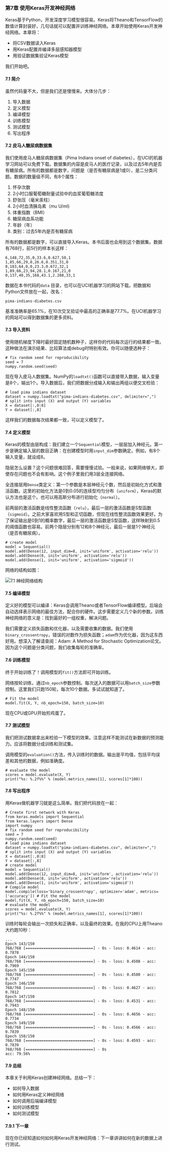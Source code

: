 ### 第7章 使用Keras开发神经网络

Keras基于Python，开发深度学习模型很容易。Keras将Theano和TensorFlow的数值计算封装好，几句话就可以配置并训练神经网络。本章开始使用Keras开发神经网络。本章将：

- 将CSV数据读入Keras
- 用Keras配置并编译多层感知器模型
- 用验证数据集验证Keras模型

我们开始吧。

#### 7.1 简介

虽然代码量不大，但是我们还是慢慢来。大体分几步：

1. 导入数据
2. 定义模型
3. 编译模型
4. 训练模型
5. 测试模型
6. 写出程序

#### 7.2 皮马人糖尿病数据集

我们使用皮马人糖尿病数据集（Pima Indians onset of diabetes），在UCI的机器学习网站可以免费下载。数据集的内容是皮马人的医疗记录，以及过去5年内是否有糖尿病。所有的数据都是数字，问题是（是否有糖尿病是1或0），是二分类问题。数据的数量级不同，有8个属性：

1. 怀孕次数
2. 2小时口服葡萄糖耐量试验中的血浆葡萄糖浓度
3. 舒张压（毫米汞柱）
4. 2小时血清胰岛素（mu U/ml)
5. 体重指数（BMI）
6. 糖尿病血系功能
7. 年龄（年）
8. 类别：过去5年内是否有糖尿病

所有的数据都是数字，可以直接导入Keras。本书后面也会用到这个数据集。数据有768行，前5行的样本长这样：

```
6,148,72,35,0,33.6,0.627,50,1
1,85,66,29,0,26.6,0.351,31,0
8,183,64,0,0,23.3,0.672,32,1
1,89,66,23,94,28.1,0.167,21,0
0,137,40,35,168,43.1,2.288,33,1
```

数据在本书代码的```data``` 目录，也可以在UCI机器学习的网站下载。把数据和Python文件放在一起，改名：

```
pima-indians-diabetes.csv
```

基准准确率是65.1%，在10次交叉验证中最高的正确率是77.7%。在UCI机器学习的网站可以得到数据集的更多资料。

#### 7.3 导入资料

使用随机梯度下降时最好固定随机数种子，这样你的代码每次运行的结果都一致。这种做法在演示结果、比较算法或debug时特别有效。你可以随便选种子：

```
# fix random seed for reproducibility
seed = 7
numpy.random.seed(seed)
```

现在导入皮马人数据集。NumPy的```loadtxt()```函数可以直接带入数据，输入变量是8个，输出1个。导入数据后，我们把数据分成输入和输出两组以便交叉检验：

```
# load pima indians dataset
dataset = numpy.loadtxt("pima-indians-diabetes.csv", delimiter=",")
# split into input (X) and output (Y) variables
X = dataset[:,0:8]
Y = dataset[:,8]
```

这样我们的数据每次结果都一致，可以定义模型了。

#### 7.4 定义模型

Keras的模型由层构成：我们建立一个```Sequential```模型，一层层加入神经元。第一步是确定输入层的数目正确：在创建模型时用```input_dim```参数确定。例如，有8个输入变量，就设成8。

隐层怎么设置？这个问题很难回答，需要慢慢试验。一般来说，如果网络够大，即使存在问题也不会有影响。这个例子里我们用3层全连接网络。

全连接层用```Dense```类定义：第一个参数是本层神经元个数，然后是初始化方式和激活函数。这里的初始化方法是0到0.05的连续型均匀分布（```uniform```），Keras的默认方法也是这个。也可以用高斯分布进行初始化（```normal```）。

前两层的激活函数是线性整流函数（```relu```），最后一层的激活函数是S型函数（```sigmoid```）。之前大家喜欢用S型和正切函数，但现在线性整流函数效果更好。为了保证输出是0到1的概率数字，最后一层的激活函数是S型函数，这样映射到0.5的阈值函数也容易。前两个隐层分别有12和8个神经元，最后一层是1个神经元（是否有糖尿病）。

```
# create model
model = Sequential()
model.add(Dense(12, input_dim=8, init='uniform', activation='relu')) model.add(Dense(8, init='uniform', activation='relu')) model.add(Dense(1, init='uniform', activation='sigmoid'))
```

网络的结构如图：

![7.1 神经网络结构](https://i.imgur.com/6TQODzB.png)

#### 7.5 编译模型

定义好的模型可以编译：Keras会调用Theano或者TensorFlow编译模型。后端会自动选择表示网络的最佳方法，配合你的硬件。这步需要定义几个新的参数。训练神经网络的意义是：找到最好的一组权重，解决问题。

我们需要定义损失函数和优化器，以及需要收集的数据。我们使用```binary_crossentropy```，错误的对数作为损失函数；```adam```作为优化器，因为这东西好用。想深入了解请查阅：Adam: A Method for Stochastic Optimization论文。因为这个问题是分类问题，我们收集每轮的准确率。

#### 7.6 训练模型

终于开始训练了！调用模型的```fit()```方法即可开始训练。

网络按轮训练，通过```nb_epoch```参数控制。每次送入的数据可以用```batch_size```参数控制。这里我们只跑150轮，每次10个数据。多试试就知道了。

```
# Fit the model
model.fit(X, Y, nb_epoch=150, batch_size=10)
```

现在CPU或GPU开始煎鸡蛋了。

#### 7.7 测试模型

我们把测试数据拿出来检验一下模型的效果。注意这样不能测试在新数据的预测能力。应该将数据分成训练和测试集。

调用模型的```evaluation()```方法，传入训练时的数据。输出是平均值，包括平均误差和其他的数据，例如准确度。

```
# evaluate the model
scores = model.evaluate(X, Y)
print("%s: %.2f%%" % (model.metrics_names[1], scores[1]*100))
```

#### 7.8 写出程序

用Keras做机器学习就是这么简单。我们把代码放在一起：

```
# Create first network with Keras
from keras.models import Sequential
from keras.layers import Dense
import numpy
# fix random seed for reproducibility
seed = 7
numpy.random.seed(seed)
# load pima indians dataset
dataset = numpy.loadtxt("pima-indians-diabetes.csv", delimiter=",")
# split into input (X) and output (Y) variables
X = dataset[:,0:8]
Y = dataset[:,8]
# create model
model = Sequential()
model.add(Dense(12, input_dim=8, init='uniform', activation='relu')) model.add(Dense(8, init='uniform', activation='relu'))
model.add(Dense(1, init='uniform', activation='sigmoid'))
# Compile model
model.compile(loss='binary_crossentropy', optimizer='adam', metrics=['accuracy']) # Fit the model
model.fit(X, Y, nb_epoch=150, batch_size=10)
# evaluate the model
scores = model.evaluate(X, Y)
print("%s: %.2f%%" % (model.metrics_names[1], scores[1]*100))
```

训练时每轮会输出一次损失和正确率，以及最终的效果。在我的CPU上用Theano大约跑10秒：

```
...
Epoch 143/150
768/768 [==============================] - 0s - loss: 0.4614 - acc: 0.7878
Epoch 144/150
768/768 [==============================] - 0s - loss: 0.4508 - acc: 0.7969
Epoch 145/150
768/768 [==============================] - 0s - loss: 0.4580 - acc: 0.7747
Epoch 146/150
768/768 [==============================] - 0s - loss: 0.4627 - acc: 0.7812
Epoch 147/150
768/768 [==============================] - 0s - loss: 0.4531 - acc: 0.7943
Epoch 148/150
768/768 [==============================] - 0s - loss: 0.4656 - acc: 0.7734
Epoch 149/150
768/768 [==============================] - 0s - loss: 0.4566 - acc: 0.7839
Epoch 150/150
768/768 [==============================] - 0s - loss: 0.4593 - acc: 0.7839
768/768 [==============================] - 0s
acc: 79.56%
```
#### 7.9 总结

本章关于利用Keras创建神经网络。总结一下：

- 如何导入数据
- 如何用Keras定义神经网络
- 如何调用后端编译模型
- 如何训练模型
- 如何测试模型

#### 7.9.1 下一章

现在你已经知道如何如何用Keras开发神经网络：下一章讲讲如何在新的数据上进行测试。
